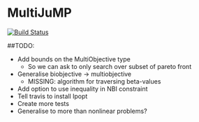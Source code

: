 # MultiJuMP

[![Build Status](https://travis-ci.org/anriseth/MultiJuMP.jl.svg?branch=master)](https://travis-ci.org/anriseth/MultiJuMP.jl)


##TODO:
- Add bounds on the MultiObjective type
    * So we can ask to only search over subset of pareto front
- Generalise biobjective -> multiobjective
    * MISSING: algorithm for traversing beta-values
- Add option to use inequality in NBI constraint
- Tell travis to install Ipopt
- Create more tests
- Generalise to more than nonlinear problems?
